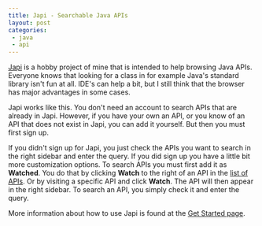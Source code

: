 ```yaml
---
title: Japi - Searchable Java APIs
layout: post
categories:
 - java
 - api
---
```


[Japi](http://japi.me) is a hobby project of mine that is intended to help browsing Java
APIs. Everyone knows that looking for a class in for example Java's
standard library isn't fun at all. IDE's can help a bit, but I still
think that the browser has major advantages in some cases.

Japi works like this. You don't need an account to search APIs that
are already in Japi. However, if you have your own an API, or you know
of an API that does not exist in Japi, you can add it yourself. But
then you must first sign up.

If you didn't sign up for Japi, you just check the APIs you want to
search in the right sidebar and enter the query. If you did sign up
you have a little bit more customization options. To search APIs you
must first add it as **Watched**. You do that by clicking **Watch** to
the right of an API in the
[list of APIs](http://japi.me/apis).
Or by visiting a specific API and click **Watch**. The API will then
appear in the right sidebar. To search an API, you simply check
it and enter the query.

More information about how to use Japi is found at the
[Get Started page](http://japi.me/pages/get_started).
